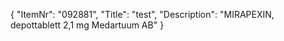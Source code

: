 {
  "ItemNr": "092881",
  "Title": "test",
  "Description": "MIRAPEXIN, depottablett 2,1 mg Medartuum AB"
}